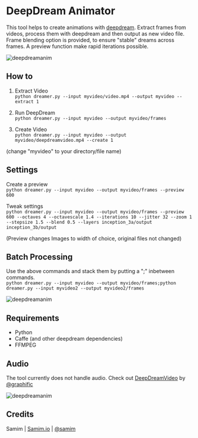 # DeepDream Animator

This tool helps to create animations with [deepdream](https://github.com/google/deepdream).
Extract frames from videos, process them with deepdream and then output as new video file.
Frame blending option is provided, to ensure "stable" dreams across frames.
A preview function make rapid iterations possible.

![deepdreamanim](https://i.imgur.com/JiMIQ01.gif "deep dream animation")

## How to
1. Extract Video  
`python dreamer.py --input myvideo/video.mp4 --output myvideo --extract 1`

2. Run DeepDream  
`python dreamer.py --input myvideo --output myvideo/frames`

3. Create Video  
`python dreamer.py --input myvideo --output myvideo/deepdreamvideo.mp4 --create 1`

(change "myvideo" to your directory/file name)


## Settings
Create a preview  
`python dreamer.py --input myvideo --output myvideo/frames --preview 600 `

Tweak settings  
`python dreamer.py --input myvideo --output myvideo/frames --preview 600 --octaves 4 --octavescale 1.4 --iterations 10 --jitter 32 --zoom 1 --stepsize 1.5 --blend 0.5 --layers inception_3a/output inception_3b/output`

(Preview changes Images to width of choice, original files not changed)

## Batch Processing
Use the above commands and stack them by putting a ";" inbetween commands.  
`python dreamer.py --input myvideo --output myvideo/frames;python dreamer.py --input myvideo2 --output myvideo2/frames`

![deepdreamanim](https://i.imgur.com/MpoYxZX.gif "deep dream animation")

## Requirements
- Python
- Caffe (and other deepdream dependencies)
- FFMPEG

## Audio
The tool currently does not handle audio.
Check out [DeepDreamVideo](https://github.com/graphific/DeepDreamVideo) by [@graphific](https://twitter.com/graphific)

![deepdreamanim](https://i.imgur.com/6bpKNVL.gif "deep dream animation")

## Credits

Samim | [Samim.io](http://samim.io) | [@samim](https://twitter.com/samim)
